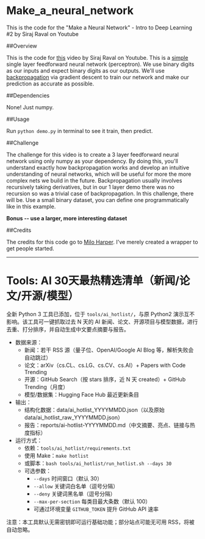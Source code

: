 # Make_a_neural_network
This is the code for the "Make a Neural Network" - Intro to Deep Learning #2 by Siraj Raval on Youtube

##Overview

This is the code for [this](https://youtu.be/p69khggr1Jo) video by Siraj Raval on Youtube. This is a [simple](http://computing.dcu.ie/~humphrys/Notes/Neural/single.neural.html) single layer feedforward neural network (perceptron). We use binary digits as our inputs and expect binary digits as our outputs. We'll use [backpropagation](http://neuralnetworksanddeeplearning.com/chap2.html) via gradient descent to train our network and make our prediction as accurate as possible.

##Dependencies

None! Just numpy.

##Usage

Run ``python demo.py`` in terminal to see it train, then predict.

##Challenge

The challenge for this video is to create a 3 layer feedforward neural network using only numpy as your dependency. By doing this, you'll understand exactly how backpropagation works and develop an intuitive understanding of neural networks, which will be useful for more the more complex nets we build in the future. Backpropagation usually involves recursively taking derivatives, but in our 1 layer demo there was no recursion so was a trivial case of backpropagation. In this challenge, there will be. Use a small binary dataset, you can define one programmatically like in this example.

**Bonus -- use a larger, more interesting dataset**

##Credits

The credits for this code go to [Milo Harper](https://github.com/miloharper). I've merely created a wrapper to get people started.


---

# Tools: AI 30天最热精选清单（新闻/论文/开源/模型）

全新 Python 3 工具已添加，位于 `tools/ai_hotlist/`，与原 Python2 演示互不影响。该工具可一键抓取过去 N 天的 AI 新闻、论文、开源项目与模型数据，进行去重、打分排序，并自动生成中文要点摘要与报告。

- 数据来源：
  - 新闻：若干 RSS 源（量子位、OpenAI/Google AI Blog 等，解析失败会自动跳过）
  - 论文：arXiv（cs.CL、cs.LG、cs.CV、cs.AI）+ Papers with Code Trending
  - 开源：GitHub Search（按 stars 排序，近 N 天 created）+ GitHub Trending（月度）
  - 模型/数据集：Hugging Face Hub 最近更新条目
- 输出：
  - 结构化数据：data/ai_hotlist_YYYYMMDD.json（以及原始 data/ai_hotlist_raw_YYYYMMDD.json）
  - 报告：reports/ai-hotlist-YYYYMMDD.md（中文摘要、亮点、链接与热度指标）
- 运行方式：
  - 依赖：`tools/ai_hotlist/requirements.txt`
  - 使用 Make：`make hotlist`
  - 或脚本：`bash tools/ai_hotlist/run_hotlist.sh --days 30`
  - 可选参数：
    - `--days` 时间窗口（默认 30）
    - `--allow` 关键词白名单（逗号分隔）
    - `--deny` 关键词黑名单（逗号分隔）
    - `--max-per-section` 每类目最大条数（默认 100）
    - 可通过环境变量 `GITHUB_TOKEN` 提升 GitHub API 速率

注意：本工具默认无需密钥即可运行基础功能；部分站点可能无可用 RSS，将被自动忽略。